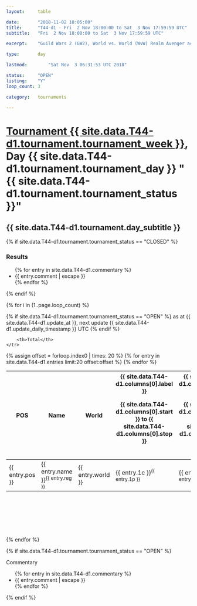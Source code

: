 ```yaml
---
layout: 	table

date: 		"2018-11-02 18:05:00"
title: 		"T44-d1 - Fri  2 Nov 18:00:00 to Sat  3 Nov 17:59:59 UTC"
subtitle: 	"Fri  2 Nov 18:00:00 to Sat  3 Nov 17:59:59 UTC"

excerpt:    "Guild Wars 2 (GW2), World vs. World (WvW) Realm Avenger achivement Tournament. \"Every Kill Counts\""

type:       day

lastmod: 		"Sat Nov  3 06:31:53 UTC 2018"

status:     "OPEN"
listing:    "Y"
loop_count: 3

category: 	tournaments

---
```

<div class="table_header">
    <h1><a href="{{ site.data.T44-d1.tournament.week_url }}">Tournament {{ site.data.T44-d1.tournament.tournament_week }}</a>, Day {{ site.data.T44-d1.tournament.tournament_day }} "{{ site.data.T44-d1.tournament.tournament_status }}"</h1>
    <h2>{{ site.data.T44-d1.tournament.day_subtitle }}</h2> 
</div>

{% if site.data.T44-d1.tournament.tournament_status == "CLOSED" %} 
<div class="commentary">
  <h3>Results</h3>
  <ul>
    {% for entry in site.data.T44-d1.commentary %}
    <li class="commentary_list">{{ entry.comment | escape }}</li>
    {% endfor %}
  </ul>
</div>
{% endif %}


{% for i in (1..page.loop_count) %}

{% if site.data.T44-d1.tournament.tournament_status == "OPEN" %} 
<span class="table_nextupdate">as at {{ site.data.T44-d1.update_at }}, next update {{ site.data.T44-d1.update_daily_timestamp }} UTC</span> 
{% endif %}

<table class="day_table">
  <colgroup>
    <col style="width:18px">
    <col style="width:55px">
    <col style="width:55px">
    <col style="width:12px">
    <col style="width:12px">
    <col style="width:12px">
    <col style="width:12px">
    <col style="width:12px">
    <col style="width:12px">
    <col style="width:12px">
    <col style="width:12px">
    <col style="width:12px">
    <col style="width:12px">
    <col style="width:12px">
    <col style="width:12px">
    <col style="width:12px">
    <col style="width:12px">
    <col style="width:12px">
    <col style="width:12px">
    <col style="width:12px">
    <col style="width:12px">
    <col style="width:12px">
    <col style="width:12px">
    <col style="width:12px">
    <col style="width:12px">
    <col style="width:12px">
    <col style="width:12px">
    <col style="width:18px">
  </colgroup>  
  <thead>
    <tr>
        <th>POS</th>
        <th class="AlignLeft">Name</th>
        <th class="AlignLeft">World</th>

<th><div class="label">{{ site.data.T44-d1.columns[0].label }}<p class="onhover">{{ site.data.T44-d1.columns[0].start }} to {{ site.data.T44-d1.columns[0].stop }}</p></div>​</th>
<th><div class="label">{{ site.data.T44-d1.columns[1].label }}<p class="onhover">{{ site.data.T44-d1.columns[1].start }} to {{ site.data.T44-d1.columns[1].stop }}</p></div>​</th>
<th><div class="label">{{ site.data.T44-d1.columns[2].label }}<p class="onhover">{{ site.data.T44-d1.columns[2].start }} to {{ site.data.T44-d1.columns[2].stop }}</p></div>​</th>
<th><div class="label">{{ site.data.T44-d1.columns[3].label }}<p class="onhover">{{ site.data.T44-d1.columns[3].start }} to {{ site.data.T44-d1.columns[3].stop }}</p></div>​</th>
<th><div class="label">{{ site.data.T44-d1.columns[4].label }}<p class="onhover">{{ site.data.T44-d1.columns[4].start }} to {{ site.data.T44-d1.columns[4].stop }}</p></div>​</th>
<th><div class="label">{{ site.data.T44-d1.columns[5].label }}<p class="onhover">{{ site.data.T44-d1.columns[5].start }} to {{ site.data.T44-d1.columns[5].stop }}</p></div>​</th>
<th><div class="label">{{ site.data.T44-d1.columns[6].label }}<p class="onhover">{{ site.data.T44-d1.columns[6].start }} to {{ site.data.T44-d1.columns[6].stop }}</p></div>​</th>
<th><div class="label">{{ site.data.T44-d1.columns[7].label }}<p class="onhover">{{ site.data.T44-d1.columns[7].start }} to {{ site.data.T44-d1.columns[7].stop }}</p></div>​</th>
<th><div class="label">{{ site.data.T44-d1.columns[8].label }}<p class="onhover">{{ site.data.T44-d1.columns[8].start }} to {{ site.data.T44-d1.columns[8].stop }}</p></div>​</th>
<th><div class="label">{{ site.data.T44-d1.columns[9].label }}<p class="onhover">{{ site.data.T44-d1.columns[9].start }} to {{ site.data.T44-d1.columns[9].stop }}</p></div>​</th>
<th><div class="label">{{ site.data.T44-d1.columns[10].label }}<p class="onhover">{{ site.data.T44-d1.columns[10].start }} to {{ site.data.T44-d1.columns[10].stop }}</p></div>​</th>

<th><div class="label">{{ site.data.T44-d1.columns[11].label }}<p class="onhover">{{ site.data.T44-d1.columns[11].start }} to {{ site.data.T44-d1.columns[11].stop }}</p></div>​</th>
<th><div class="label">{{ site.data.T44-d1.columns[12].label }}<p class="onhover">{{ site.data.T44-d1.columns[12].start }} to {{ site.data.T44-d1.columns[12].stop }}</p></div>​</th>
<th><div class="label">{{ site.data.T44-d1.columns[13].label }}<p class="onhover">{{ site.data.T44-d1.columns[13].start }} to {{ site.data.T44-d1.columns[13].stop }}</p></div>​</th>
<th><div class="label">{{ site.data.T44-d1.columns[14].label }}<p class="onhover">{{ site.data.T44-d1.columns[14].start }} to {{ site.data.T44-d1.columns[14].stop }}</p></div>​</th>
<th><div class="label">{{ site.data.T44-d1.columns[15].label }}<p class="onhover">{{ site.data.T44-d1.columns[15].start }} to {{ site.data.T44-d1.columns[15].stop }}</p></div>​</th>
<th><div class="label">{{ site.data.T44-d1.columns[16].label }}<p class="onhover">{{ site.data.T44-d1.columns[16].start }} to {{ site.data.T44-d1.columns[16].stop }}</p></div>​</th>
<th><div class="label">{{ site.data.T44-d1.columns[17].label }}<p class="onhover">{{ site.data.T44-d1.columns[17].start }} to {{ site.data.T44-d1.columns[17].stop }}</p></div>​</th>
<th><div class="label">{{ site.data.T44-d1.columns[18].label }}<p class="onhover">{{ site.data.T44-d1.columns[18].start }} to {{ site.data.T44-d1.columns[18].stop }}</p></div>​</th>
<th><div class="label">{{ site.data.T44-d1.columns[19].label }}<p class="onhover">{{ site.data.T44-d1.columns[19].start }} to {{ site.data.T44-d1.columns[19].stop }}</p></div>​</th>
<th><div class="label">{{ site.data.T44-d1.columns[20].label }}<p class="onhover">{{ site.data.T44-d1.columns[20].start }} to {{ site.data.T44-d1.columns[20].stop }}</p></div>​</th>

<th><div class="label">{{ site.data.T44-d1.columns[21].label }}<p class="onhover">{{ site.data.T44-d1.columns[21].start }} to {{ site.data.T44-d1.columns[21].stop }}</p></div>​</th>
<th><div class="label">{{ site.data.T44-d1.columns[22].label }}<p class="onhover">{{ site.data.T44-d1.columns[22].start }} to {{ site.data.T44-d1.columns[22].stop }}</p></div>​</th>
<th><div class="label">{{ site.data.T44-d1.columns[23].label }}<p class="onhover">{{ site.data.T44-d1.columns[23].start }} to {{ site.data.T44-d1.columns[23].stop }}</p></div>​</th>

        <th>Total</th>
    </tr>
  </thead>
  {% assign offset = forloop.index0 | times: 20 %}
<tbody>
{% for entry in site.data.T44-d1.entries limit:20 offset:offset %}
  <tr>
    <td class="pl{{ entry.pos }}">{{ entry.pos }}</td>
    <td class="AlignLeft">{{ entry.name }}<sup>{{ entry.reg }}</sup></td>
    <td class="AlignLeft">{{ entry.world }}</td>
    <td class="pl{{ entry.1p }}">{{ entry.1c }}<sup>{{ entry.1p }}</sup></td>
    <td class="pl{{ entry.2p }}">{{ entry.2c }}<sup>{{ entry.2p }}</sup></td>
    <td class="pl{{ entry.3p }}">{{ entry.3c }}<sup>{{ entry.3p }}</sup></td>
    <td class="pl{{ entry.4p }}">{{ entry.4c }}<sup>{{ entry.4p }}</sup></td>
    <td class="pl{{ entry.5p }}">{{ entry.5c }}<sup>{{ entry.5p }}</sup></td>
    <td class="pl{{ entry.6p }}">{{ entry.6c }}<sup>{{ entry.6p }}</sup></td>
    <td class="pl{{ entry.7p }}">{{ entry.7c }}<sup>{{ entry.7p }}</sup></td>
    <td class="pl{{ entry.8p }}">{{ entry.8c }}<sup>{{ entry.8p }}</sup></td>
    <td class="pl{{ entry.9p }}">{{ entry.9c }}<sup>{{ entry.9p }}</sup></td>
    <td class="pl{{ entry.10p }}">{{ entry.10c }}<sup>{{ entry.10p }}</sup></td>
    <td class="pl{{ entry.11p }}">{{ entry.11c }}<sup>{{ entry.11p }}</sup></td>
    <td class="pl{{ entry.12p }}">{{ entry.12c }}<sup>{{ entry.12p }}</sup></td>
    <td class="pl{{ entry.13p }}">{{ entry.13c }}<sup>{{ entry.13p }}</sup></td>
    <td class="pl{{ entry.14p }}">{{ entry.14c }}<sup>{{ entry.14p }}</sup></td>
    <td class="pl{{ entry.15p }}">{{ entry.15c }}<sup>{{ entry.15p }}</sup></td>
    <td class="pl{{ entry.16p }}">{{ entry.16c }}<sup>{{ entry.16p }}</sup></td>
    <td class="pl{{ entry.17p }}">{{ entry.17c }}<sup>{{ entry.17p }}</sup></td>
    <td class="pl{{ entry.18p }}">{{ entry.18c }}<sup>{{ entry.18p }}</sup></td>
    <td class="pl{{ entry.19p }}">{{ entry.19c }}<sup>{{ entry.19p }}</sup></td>
    <td class="pl{{ entry.20p }}">{{ entry.20c }}<sup>{{ entry.20p }}</sup></td>
    <td class="pl{{ entry.21p }}">{{ entry.21c }}<sup>{{ entry.21p }}</sup></td>
    <td class="pl{{ entry.22p }}">{{ entry.22c }}<sup>{{ entry.22p }}</sup></td>
    <td class="pl{{ entry.23p }}">{{ entry.23c }}<sup>{{ entry.23p }}</sup></td>
    <td class="pl{{ entry.24p }}">{{ entry.24c }}<sup>{{ entry.24p }}</sup></td>
    <td>{{ entry.total }}</td>
  </tr>
{% endfor %}  
</tbody>
</table>
<div class="leaderboard">
  <script async src="//pagead2.googlesyndication.com/pagead/js/adsbygoogle.js"></script>
  <!-- 728x90 -->
  <ins class="adsbygoogle"
       style="display:inline-block;width:728px;height:90px"
       data-ad-client="ca-pub-3274917281288240"
       data-ad-slot="3870538733"></ins>
  <script>
  (adsbygoogle = window.adsbygoogle || []).push({});
  </script>    
</div>
<br />
{% endfor %}

{% if site.data.T44-d1.tournament.tournament_status == "OPEN" %} 
<div class="commentary">
  <span class="commentary_title">Commentary</span>
  <ul>
    {% for entry in site.data.T44-d1.commentary %}
    <li class="commentary_list">{{ entry.comment | escape }}</li>
    {% endfor %}
  </ul>
</div>
{% endif %}


